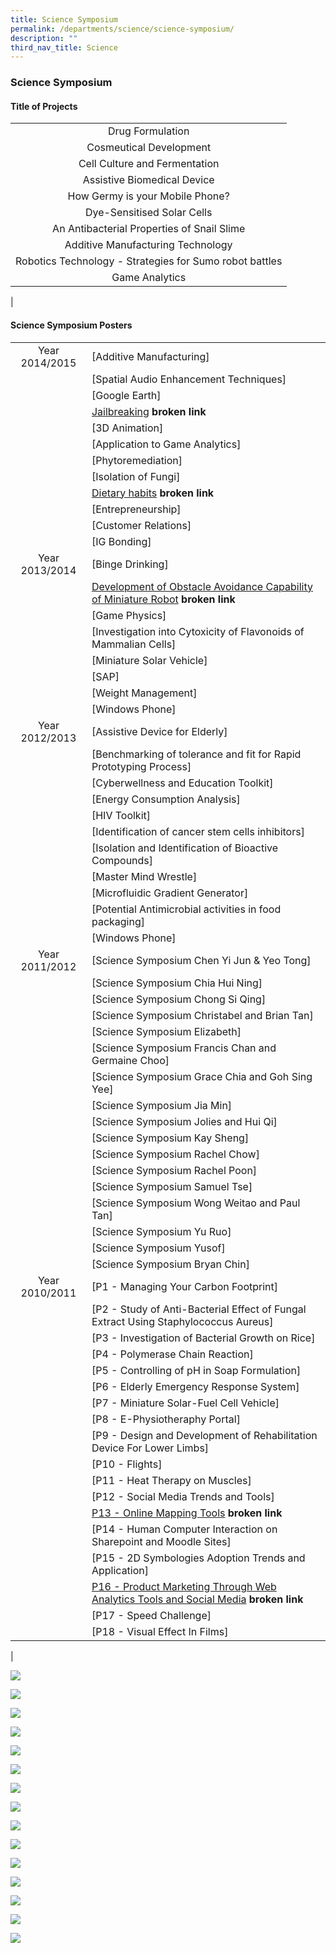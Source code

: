 ```yaml
---
title: Science Symposium
permalink: /departments/science/science-symposium/
description: ""
third_nav_title: Science
---
```

### **Science Symposium**
#### **Title of Projects**

|  |
|:---:|
| Drug Formulation |
| Cosmeutical Development |
| Cell Culture and Fermentation |
| Assistive Biomedical Device |
| How Germy is your Mobile Phone? |
| Dye-Sensitised Solar Cells |
| An Antibacterial Properties of Snail Slime |
| Additive Manufacturing Technology |
| Robotics Technology - Strategies for Sumo robot battles |
| Game Analytics |
|

#### **Science Symposium Posters**

|  |  |
|:---:|---|
| Year 2014/2015 | [Additive Manufacturing] |
|  | [Spatial Audio Enhancement Techniques] |
|  | [Google Earth] |
|  | [Jailbreaking](https://qql/slot/u706/Departments/Science/Science%20Symposium%20Posters/2015%20Poster/4.%20Jailbreaking1.pdf) **broken link** |
|  | [3D Animation] |
|  | [Application to Game Analytics] |
|  | [Phytoremediation] |
|  | [Isolation of Fungi] |
|  | [Dietary habits](https://www-z/qql/slot/u706/Departments/Science/Science%20Symposium%20Posters/2015%20Poster/9.%20Dietary%20habits1.pdf) **broken link** |
|  | [Entrepreneurship] |
|  | [Customer Relations] |
|  | [IG Bonding] |
| Year 2013/2014 | [Binge Drinking] |
|  | [Development of Obstacle Avoidance Capability of Miniature Robot](http://https/qql/slot/u706/Departments/Science/Science%20Symposium%20Posters/2014%20Science%20Symposium/Development%20of%20obstacle%20avoidance%20capability%20of%20miniature%20robot.pdf) **broken link** |
|  | [Game Physics] |
|  | [Investigation into Cytoxicity of Flavonoids of Mammalian Cells] |
|  | [Miniature Solar Vehicle] |
|  | [SAP] |
|  | [Weight Management] |
|  | [Windows Phone] |
| Year 2012/2013 | [Assistive Device for Elderly] |
|  | [Benchmarking of tolerance and fit for Rapid Prototyping Process] |
|  | [Cyberwellness and Education Toolkit] |
|  | [Energy Consumption Analysis] |
|  | [HIV Toolkit] |
|  | [Identification of cancer stem cells inhibitors] |
|  | [Isolation and Identification of Bioactive Compounds] |
|  | [Master Mind Wrestle] |
|  | [Microfluidic Gradient Generator] |
|  | [Potential Antimicrobial activities in food packaging] |
|  | [Windows Phone] |
| Year 2011/2012 | [Science Symposium Chen Yi Jun & Yeo Tong] |
|  | [Science Symposium Chia Hui Ning] |
|  | [Science Symposium Chong Si Qing] |
|  | [Science Symposium Christabel and Brian Tan] |
|  | [Science Symposium Elizabeth] |
|  | [Science Symposium Francis Chan and Germaine Choo] |
|  | [Science Symposium Grace Chia and Goh Sing Yee] |
|  | [Science Symposium Jia Min] |
|  | [Science Symposium Jolies and Hui Qi] |
|  | [Science Symposium Kay Sheng] |
|  | [Science Symposium Rachel Chow] |
|  | [Science Symposium Rachel Poon] |
|  | [Science Symposium Samuel Tse] |
|  | [Science Symposium Wong Weitao and Paul Tan] |
|  | [Science Symposium Yu Ruo] |
|  | [Science Symposium Yusof] |
|  | [Science Symposium Bryan Chin] |
| Year 2010/2011 | [P1 - Managing Your Carbon Footprint] |
|  | [P2 - Study of Anti-Bacterial Effect of Fungal Extract Using Staphylococcus Aureus] |
|  | [P3 - Investigation of Bacterial Growth on Rice] |
|  | [P4 - Polymerase Chain Reaction] |
|  | [P5 - Controlling of pH in Soap Formulation] |
|  | [P6 - Elderly Emergency Response System] |
|  | [P7 - Miniature Solar-Fuel Cell Vehicle] |
|  | [P8 - E-Physiotheraphy Portal] |
|  | [P9 - Design and Development of Rehabilitation Device For Lower Limbs] |
|  | [P10 - Flights] |
|  | [P11 - Heat Therapy on Muscles] |
|  | [P12 - Social Media Trends and Tools] |
|  | [P13 - Online Mapping Tools](http://h/qql/slot/u706/Departments/Science/Science%20Symposium%20Posters/P13%20-%20ONLINE%20MAPPING%20PORTAL.jpg) **broken link** |
|  | [P14 - Human Computer Interaction on Sharepoint and Moodle Sites] |
|  | [P15 - 2D Symbologies Adoption Trends and Application] |
|  | [P16 - Product Marketing Through Web Analytics Tools and Social Media](https://www.zhonghuasec.moe.edu.sg/qql/slot/u706/Departments/Science/Science%20Symposium%20Posters/P15%20-%202D%20SYMBOLOGIES%20ADOPTION%20TRENDS%20AND%20APPLICATION.jpg) **broken link** |
|  | [P17 - Speed Challenge] |
|  | [P18 - Visual Effect In Films] |
|

![](/images/scisymposium1.jpg)

![](/images/scisymposium2.jpg)

![](/images/scisymposium3.jpg)

![](/images/scisymposium4.jpg)

![](/images/scisymposium5.jpg)

![](/images/scisymposium6.jpg)

![](/images/scisymposium7.jpg)

![](/images/scisymposium8.jpg)

![](/images/scisymposium9.jpg)

![](/images/scisymposium10.jpg)

![](/images/scisymposium12.jpg)

![](/images/scisymposium14.jpg)

![](/images/scisymposium15.jpg)

![](/images/scisymposium17.jpg)

![](/images/scisymposium18.jpg)
